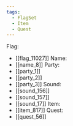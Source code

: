 ```yaml
---
tags:
  - FlagSet
  - Item
  - Quest
---
```

Flag:
- [[flag_11027]]
Name:
- [[name_8]]
Party:
- [[party_1]]
- [[party_2]]
- [[party_3]]
Sound:
- [[sound_156]]
- [[sound_157]]
- [[sound_17]]
Item:
- [[item_817]]
Quest:
- [[quest_56]]
